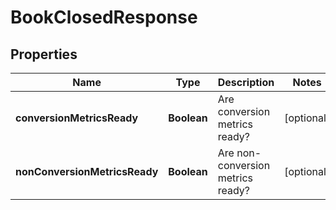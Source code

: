 

# BookClosedResponse

## Properties

Name | Type | Description | Notes
------------ | ------------- | ------------- | -------------
**conversionMetricsReady** | **Boolean** | Are conversion metrics ready? |  [optional]
**nonConversionMetricsReady** | **Boolean** | Are non-conversion metrics ready? |  [optional]




